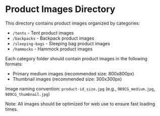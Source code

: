 # Product Images Directory

This directory contains product images organized by categories:

- `/tents` - Tent product images
- `/backpacks` - Backpack product images
- `/sleeping-bags` - Sleeping bag product images
- `/hammocks` - Hammock product images

Each category folder should contain product images in the following formats:
- Primary medium images (recommended size: 800x800px)
- Thumbnail images (recommended size: 300x300px)

Image naming convention:
`product-id_size.jpg` (e.g., `989CG_medium.jpg`, `989CG_thumbnail.jpg`)

Note: All images should be optimized for web use to ensure fast loading times.